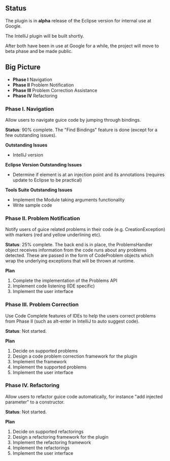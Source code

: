 ## Status ##

The plugin is in **alpha** release of the Eclipse version for internal use at Google.

The IntelliJ plugin will be built shortly.

After both have been in use at Google for a while, the project will move to beta phase and be made public.

## Big Picture ##

  * **Phase I** Navigation
  * **Phase II** Problem Notification
  * **Phase III** Problem Correction Assistance
  * **Phase IV** Refactoring

### Phase I. Navigation ###

Allow users to navigate guice code by jumping through bindings.

**Status**: 90% complete.  The "Find Bindings" feature is done (except for a few outstanding issues).

**Outstanding Issues**
  * IntelliJ version

**Eclipse Version Outstanding Issues**
  * Determine if element is at an injection point and its annotations (requires update to Eclipse to be practical)

**Tools Suite Outstanding Issues**
  * Implement the Module taking arguments functionality
  * Write sample code

### Phase II. Problem Notification ###

Notify users of guice related problems in their code (e.g. CreationException) with markers (red and yellow underlining etc).

**Status**: 25% complete.  The back end is in place, the ProblemsHandler object receives information from the code runs about any problems detected.  These are passed in the form of CodeProblem objects which wrap the underlying exceptions that will be thrown at runtime.

**Plan**
  1. Complete the implementation of the Problems API
  1. Implement code listening (IDE specific)
  1. Implement the user interface

### Phase III. Problem Correction ###

Use Code Complete features of IDEs to help the users correct problems from Phase II (such as alt-enter in IntelliJ to auto suggest code).

**Status**: Not started.

**Plan**
  1. Decide on supported problems
  1. Design a code problem correction framework for the plugin
  1. Implement the framework
  1. Implement the supported problems
  1. Implement the user interface

### Phase IV. Refactoring ###

Allow users to refactor guice code automatically, for instance "add injected parameter" to a constructor.

**Status**: Not started.

**Plan**
  1. Decide on supported refactorings
  1. Design a refactoring framework for the plugin
  1. Implement the refactoring framework
  1. Implement the refactorings
  1. Implement the user interface





